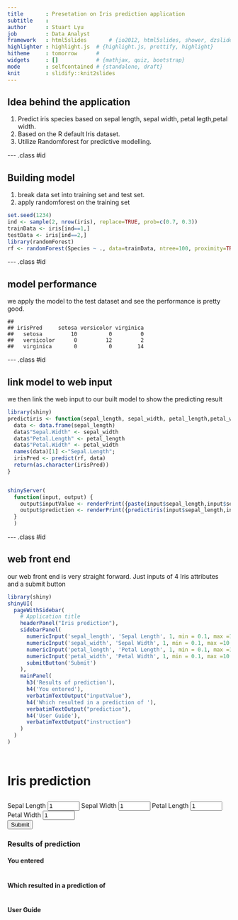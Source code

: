 ```yaml
---
title       : Presetation on Iris prediction application
subtitle    : 
author      : Stuart Lyu
job         : Data Analyst
framework   : html5slides       # {io2012, html5slides, shower, dzslides, ...}
highlighter : highlight.js  # {highlight.js, prettify, highlight}
hitheme     : tomorrow      # 
widgets     : []            # {mathjax, quiz, bootstrap}
mode        : selfcontained # {standalone, draft}
knit        : slidify::knit2slides
---
```


## Idea behind the application

1. Predict iris species based on sepal length, sepal width, petal legth,petal width.
2. Based on the R default Iris dataset.
3. Utilize Randomforest for predictive modelling.

--- .class #id 

## Building model

1. break data set into training set and test set.
2. apply randomforest on the training set 


```r
set.seed(1234)
ind <- sample(2, nrow(iris), replace=TRUE, prob=c(0.7, 0.3))
trainData <- iris[ind==1,]
testData <- iris[ind==2,]
library(randomForest)
rf <- randomForest(Species ~ ., data=trainData, ntree=100, proximity=TRUE)
```

--- .class #id 

## model performance

we apply the model to the test dataset and see the performance is pretty good.


```
##             
## irisPred     setosa versicolor virginica
##   setosa         10          0         0
##   versicolor      0         12         2
##   virginica       0          0        14
```

--- .class #id 

## link model to web input

we then link the web input to our built model to show the predicting result



```r
library(shiny)
predictiris <- function(sepal_length, sepal_width, petal_length,petal_width,model=rf){
  data <- data.frame(sepal_length)
  data$"Sepal.Width" <- sepal_width
  data$"Petal.Length" <- petal_length
  data$"Petal.Width" <- petal_width
  names(data)[1] <-"Sepal.Length";
  irisPred <- predict(rf, data)
  return(as.character(irisPred))
}


shinyServer(
  function(input, output) {
    output$inputValue <- renderPrint({paste(input$sepal_length,input$sepal_width,input$petal_length,input$petal_width, sep=",")})
    output$prediction <- renderPrint({predictiris(input$sepal_length,input$sepal_width,input$petal_length,input$petal_width)})
  }
  )
```

--- .class #id 


## web front end

our web front end is very straight forward. Just inputs of 4 Iris attributes and a submit button



```r
library(shiny)
shinyUI(
  pageWithSidebar(
    # Application title
    headerPanel("Iris prediction"),
    sidebarPanel(
      numericInput('sepal_length', 'Sepal Length', 1, min = 0.1, max =10 , step = 0.1),
      numericInput('sepal_width', 'Sepal Width', 1, min = 0.1, max =10 , step = 0.1),
      numericInput('petal_length', 'Petal Length', 1, min = 0.1, max =10 , step = 0.1),
      numericInput('petal_width', 'Petal Width', 1, min = 0.1, max =10 , step = 0.1),
      submitButton('Submit')
    ),
    mainPanel(
      h3('Results of prediction'),
      h4('You entered'),
      verbatimTextOutput("inputValue"),
      h4('Which resulted in a prediction of '),
      verbatimTextOutput("prediction"),
      h4('User Guide'),
      verbatimTextOutput("instruction")
    )
  )
)
```

<!--html_preserve--><div class="container-fluid">
<div class="row-fluid">
<div class="span12" style="padding: 10px 0px;">
<h1>Iris prediction</h1>
</div>
</div>
<div class="row-fluid">
<div class="span4">
<form class="well">
<label for="sepal_length">Sepal Length</label>
<input id="sepal_length" type="number" value="1" min="0.1" max="10" step="0.1"/>
<label for="sepal_width">Sepal Width</label>
<input id="sepal_width" type="number" value="1" min="0.1" max="10" step="0.1"/>
<label for="petal_length">Petal Length</label>
<input id="petal_length" type="number" value="1" min="0.1" max="10" step="0.1"/>
<label for="petal_width">Petal Width</label>
<input id="petal_width" type="number" value="1" min="0.1" max="10" step="0.1"/>
<div>
<button type="submit" class="btn btn-primary">Submit</button>
</div>
</form>
</div>
<div class="span8">
<h3>Results of prediction</h3>
<h4>You entered</h4>
<pre id="inputValue" class="shiny-text-output"></pre>
<h4>Which resulted in a prediction of </h4>
<pre id="prediction" class="shiny-text-output"></pre>
<h4>User Guide</h4>
<pre id="instruction" class="shiny-text-output"></pre>
</div>
</div>
</div><!--/html_preserve-->

